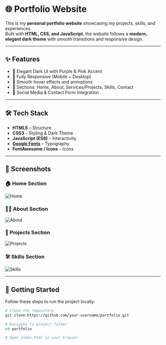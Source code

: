 # 🌐 Portfolio Website

This is my **personal portfolio website** showcasing my projects, skills, and experiences.  
Built with **HTML, CSS, and JavaScript**, the website follows a **modern, elegant dark theme** with smooth transitions and responsive design.  

---

## ✨ Features
- 🖤 Elegant Dark UI with Purple & Pink Accent  
- 📱 Fully Responsive (Mobile + Desktop)  
- 🎨 Smooth hover effects and animations  
- 🧩 Sections: Home, About, Services/Projects, Skills, Contact  
- 🔗 Social Media & Contact Form Integration  

---

## 🛠️ Tech Stack
- **HTML5** – Structure  
- **CSS3** – Styling & Dark Theme  
- **JavaScript (ES6)** – Interactivity  
- **[Google Fonts](https://fonts.google.com/)** – Typography  
- **FontAwesome / Icons** – Icons  

---




## 📸 Screenshots
### 🏠 Home Section
![Home](<img width="1899" height="822" alt="Image" src="https://github.com/user-attachments/assets/581d93c0-480a-4ea5-a06f-bf15dca4fe91" />)

### 👨‍💻 About Section
![About](<img width="1472" height="695" alt="Image" src="https://github.com/user-attachments/assets/d831ae42-344f-4baa-b5ab-af9d115d384f" />)

### 💼 Projects Section
![Projects](<img width="947" height="674" alt="Image" src="https://github.com/user-attachments/assets/0a5f1d8b-103b-4726-a3a0-a1f5f60f0482" />)

### 🛠️ Skills Section
![Skills](<img width="1254" height="611" alt="Image" src="https://github.com/user-attachments/assets/c0be292b-5a2e-4661-aa20-39ebedcecc17" />)

---

## 🚀 Getting Started

Follow these steps to run the project locally:

```bash
# Clone the repository
git clone https://github.com/your-username/portfolio.git

# Navigate to project folder
cd portfolio

# Open index.html in your browser
